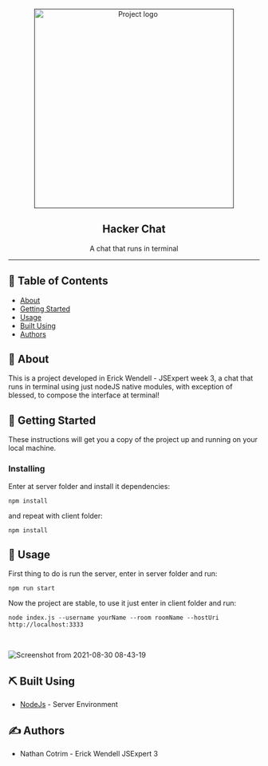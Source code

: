 <p align="center">
  <a href="" rel="noopener">
 <img src="https://cdn.pixabay.com/photo/2020/08/08/02/56/hacker-5471975_960_720.png" alt="Project logo" width="400px" heigth="220px"></a>
</p>

<h2 align="center">Hacker Chat</h2>
<p align="center"> A chat that runs in terminal
    <br> 
</p>

---

## 📝 Table of Contents

- [About](#about)
- [Getting Started](#getting_started)
- [Usage](#usage)
- [Built Using](#built_using)
- [Authors](#authors)

## 🧐 About <a name = "about"></a>

This is a project developed in Erick Wendell - JSExpert week 3, a chat that runs in terminal using just nodeJS native modules, with exception of blessed, to compose the interface at terminal!  

## 🏁 Getting Started <a name = "getting_started"></a>

These instructions will get you a copy of the project up and running on your local machine.

### Installing

Enter at server folder and install it dependencies:

```
npm install
```

and repeat with client folder:

```
npm install
```

## 🎈 Usage <a name="usage"></a>

First thing to do is run the server, enter in server folder and run:

```
npm run start
```

Now the project are stable, to use it just enter in client folder and run:

```
node index.js --username yourName --room roomName --hostUri http://localhost:3333
```
<br>

![Screenshot from 2021-08-30 08-43-19](https://user-images.githubusercontent.com/82950902/131336816-f4659104-e523-47e7-9c90-51f065ce1bd6.png)


## ⛏️ Built Using <a name = "built_using"></a>

- [NodeJs](https://nodejs.org/en/) - Server Environment

## ✍️ Authors <a name = "authors"></a>

- Nathan Cotrim - Erick Wendell JSExpert 3

